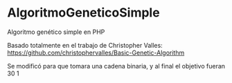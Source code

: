 # AlgoritmoGeneticoSimple
Algoritmo genético simple en PHP

Basado totalmente en el trabajo de Christopher Valles:
https://github.com/christophervalles/Basic-Genetic-Algorithm

Se modificó para que tomara una cadena binaria, y al final el objetivo fueran 30 1
